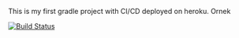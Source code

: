 This is my first gradle project with CI/CD deployed on heroku.
Ornek

[![Build Status](https://app.travis-ci.com/kubrakaraca13/part0.svg?branch=main)](https://app.travis-ci.com/kubrakaraca13/part0)
